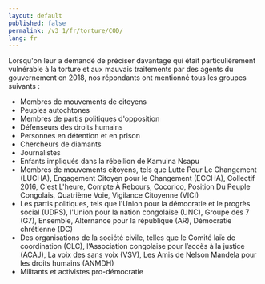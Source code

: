 ```yaml
---
layout: default
published: false
permalink: /v3_1/fr/torture/COD/
lang: fr
---
```


Lorsqu'on leur a demandé de préciser davantage qui était particulièrement vulnérable à la torture et aux mauvais traitements par des agents du gouvernement en 2018, nos répondants ont mentionné tous les groupes suivants :
-	Membres de mouvements de citoyens
-	Peuples autochtones
-	Membres de partis politiques d'opposition
-	Défenseurs des droits humains
-	Personnes en détention et en prison
-	Chercheurs de diamants
-	Journalistes
-	Enfants impliqués dans la rébellion de Kamuina Nsapu
-	Membres de mouvements citoyens, tels que Lutte Pour Le Changement (LUCHA), Engagement Citoyen pour le Changement (ECCHA), Collectif 2016, C'est L'heure, Compte À Rebours, Cocorico, Position Du Peuple Congolais, Quatrième Voie, Vigilance Citoyenne (VICI)
-	Les partis politiques, tels que l'Union pour la démocratie et le progrès social (UDPS), l'Union pour la nation congolaise (UNC), Groupe des 7 (G7), Ensemble, Alternance pour la république (AR), Démocratie chrétienne (DC)
-	Des organisations de la société civile, telles que le Comité laïc de coordination (CLC), l’Association congolaise pour l’accès à la justice (ACAJ), La voix des sans voix (VSV), Les Amis de Nelson Mandela pour les droits humains (ANMDH)
-	Militants et activistes pro-démocratie
